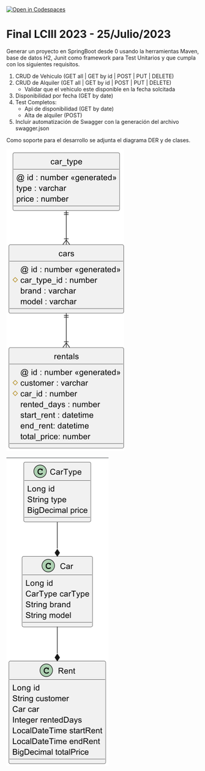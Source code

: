 [![Open in Codespaces](https://classroom.github.com/assets/launch-codespace-7f7980b617ed060a017424585567c406b6ee15c891e84e1186181d67ecf80aa0.svg)](https://classroom.github.com/open-in-codespaces?assignment_repo_id=11492068)
# Final LCIII 2023 - 25/Julio/2023

Generar un proyecto en SpringBoot desde 0 usando la herramientas Maven, 
base de datos H2, Junit como framework para Test Unitarios y
que cumpla con los siguientes requisitos.

1. CRUD de Vehiculo (GET all | GET by id | POST | PUT | DELETE)
2. CRUD de Alquiler (GET all | GET by id | POST | PUT | DELETE)
   * Validar que el vehiculo este disponible en la fecha solcitada
3. Disponibilidad por fecha (GET by date)
4. Test Completos:
   * Api de disponibilidad (GET by date)
   * Alta de alquiler (POST)
5. Incluir automatización de Swagger con la generación del archivo swagger.json

Como soporte para el desarrollo se adjunta el diagrama DER y de clases.

![DER](/docs/_images/img.png)

![class](/docs/_images/img_1.png)